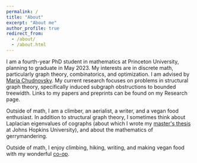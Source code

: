 ```yaml
---
permalink: /
title: "About"
excerpt: "About me"
author_profile: true
redirect_from:
  - /about/
  - /about.html
---
```

I am a fourth-year PhD student in mathematics at Princeton University, planning to graduate in May 2023. My interests are in discrete math, particularly graph theory, combinatorics, and optimization. I am advised by [Maria Chudnovsky](https://web.math.princeton.edu/~mchudnov/). My current research focuses on problems in structural graph theory, specifically induced subgraph obstructions to bounded treewidth. Links to my papers and preprints can be found on my Research page. 

Outside of math, I am a climber, an aerialist, a writer, and a vegan food enthusiast. 
In addition to structural graph theory, I sometimes think about Laplacian eigenvalues of cographs (about which I wrote my [master's thesis](https://jscholarship.library.jhu.edu/bitstream/handle/1774.2/61684/ABRISHAMI-THESIS-2019.pdf) at Johns Hopkins University), and about the mathematics of gerrymandering. 

Outside of math, I enjoy climbing, hiking, writing, and making vegan food with my wonderful [co-op](https://twod.princeton.edu/). 
